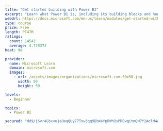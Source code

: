```yaml
---
title: "Get started building with Power BI"
excerpt: "Learn what Power BI is, including its building blocks and how they work together."
webUrl: https://docs.microsoft.com/en-us/learn/modules/get-started-with-power-bi/
type: course
price: Free
length: PT47M
ratings:
  count: 14542
  average: 4.728373
heat: 98

provider:
  name: Microsoft Learn
  domain: microsoft.com
  images:
    - url: /assets/images/organizations/microsoft.com-50x50.jpg
      width: 50
      height: 50

levels:
  - Beginner

topics:
  - Power BI

secured: "dd9/j6vr4Gbxvu1aOaqQUy77Txw3qq9BbW4YpRWhRsPREwqitmQN7Y2AolM4AdVBVV81PEdPd4+YLPej9IJex4IKzvxv6r5sY/mrDAw/daeXzBrhQn03suK1qPslCGHMpKGAv1kCYzKLPkDzwh4QFTc8SRXRQ5R1xcp0a/V+tQZYfUJo6GulS4ZQPlBlk1A2vnRyI0oa8PBd/YpkNxcmzpugJHzEDlS9b1NnrxMaNm97p07rUHLOSmxx9+es5A6O2J67IJeUN4s4mhQfy7kI1Q3paB+2qd+Kwc2Qp+1GoJbSK0IYPT7LHQ6oqaJebiwPtJQcEov0DH92dk/HrTGaWu24jS3z6pBYO/uk7As4L1XZGksBEWUdWfo1m51hOrRO1YsaW6ox5jobtmQrc5MyJg==;KmWkGBzoAA4kJGhZir9FVw=="
---
```



